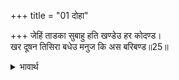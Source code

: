 +++
title = "01 दोहा"

+++
जेहिं ताडका सुबाहु हति खण्डेउ हर कोदण्ड।  
खर दूषन तिसिरा बधेउ मनुज कि अस बरिबण्ड॥25॥  

<details><summary>भावार्थ</summary>

 जिसने ताडका और सुबाहु को मारकर शिवजी का धनुष तोड दिया और खर, दूषण और त्रिशिरा का वध कर डाला, ऐसा प्रचण्ड बली भी कहीं मनुष्य हो सकता है?॥25॥  
</details>



